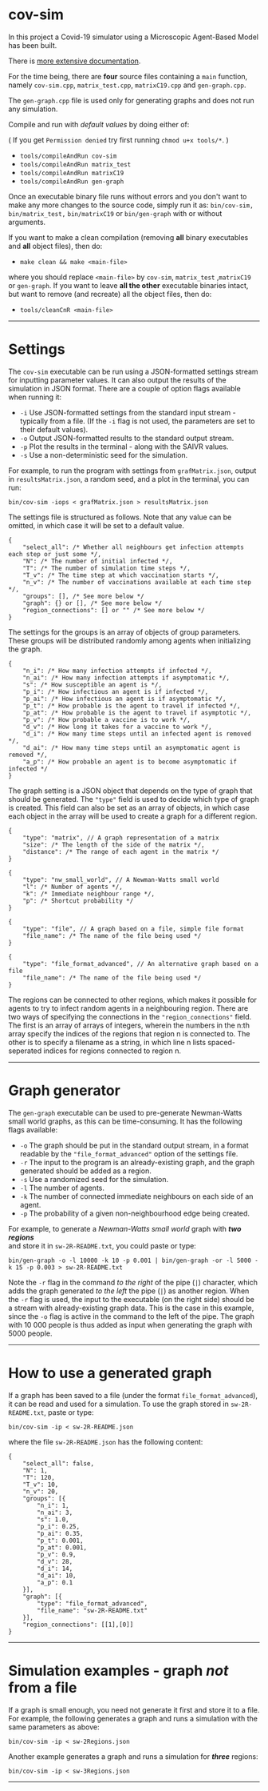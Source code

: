 # cov-sim
In this project a Covid-19 simulator using a Microscopic Agent-Based Model has been built.

There is [more extensive documentation](docs/Docs.md).

For the time being, there are **four** source files containing a `main` function, namely `cov-sim.cpp`, `matrix_test.cpp`, `matrixC19.cpp` and `gen-graph.cpp`.

The `gen-graph.cpp` file is used only for generating graphs and does not run any simulation.

Compile and run with *default values* by doing either of:

( If you get `Permission denied` try first running `chmod u+x tools/*`. )

- `tools/compileAndRun cov-sim`
- `tools/compileAndRun matrix_test`
- `tools/compileAndRun matrixC19`
- `tools/compileAndRun gen-graph`

Once an executable binary file runs without errors and you don't want to make any more changes to the source code, simply run it as: `bin/cov-sim,` `bin/matrix_test,` `bin/matrixC19` or `bin/gen-graph` with or without arguments.

If you want to make a clean compilation (removing **all** binary executables and **all** object files), then do:

- `make clean && make <main-file>`

where you should replace `<main-file>` by `cov-sim`, `matrix_test` ,`matrixC19` or `gen-graph`.
If you want to leave **all the other** executable binaries intact, but want to remove (and recreate) all the object files, then do:

- `tools/cleanCnR <main-file>`

---

# Settings

The `cov-sim` executable can be run using a JSON-formatted settings stream for inputting parameter values. It can also output the results of the simulation in JSON format. There are a couple of option flags available when running it:

- `-i` Use JSON-formatted settings from the standard input stream - typically from a file.
            (If the `-i` flag is not used, the parameters are set to their default values).
- `-o` Output JSON-formatted results to the standard output stream.
- `-p` Plot the results in the terminal - along with the SAIVR values.
- `-s` Use a non-deterministic seed for the simulation.

For example, to run the program with settings from `grafMatrix.json`, output in `resultsMatrix.json`, a random seed, and a plot in the terminal, you can run:

`bin/cov-sim -iops < grafMatrix.json > resultsMatrix.json`

The settings file is structured as follows. Note that any value can be omitted, in which case it will be set to a default value.

```
{
    "select_all": /* Whether all neighbours get infection attempts each step or just some */,
    "N": /* The number of initial infected */,
    "T": /* The number of simulation time steps */,
    "T_v": /* The time step at which vaccination starts */,
    "n_v": /* The number of vaccinations available at each time step */,
    "groups": [], /* See more below */
    "graph": {} or [], /* See more below */
    "region_connections": [] or "" /* See more below */
}
```

The settings for the groups is an array of objects of group parameters. These groups will be distributed randomly among agents when initializing the graph.

```
{
    "n_i": /* How many infection attempts if infected */,
    "n_ai": /* How many infection attempts if asymptomatic */,
    "s": /* How susceptible an agent is */,
    "p_i": /* How infectious an agent is if infected */,
    "p_ai": /* How infectious an agent is if asymptomatic */,
    "p_t": /* How probable is the agent to travel if infected */,
    "p_at": /* How probable is the agent to travel if asymptotic */,
    "p_v": /* How probable a vaccine is to work */,
    "d_v": /* How long it takes for a vaccine to work */,
    "d_i": /* How many time steps until an infected agent is removed */,
    "d_ai": /* How many time steps until an asymptomatic agent is removed */,
    "a_p": /* How probable an agent is to become asymptomatic if infected */
}
```

The graph setting is a JSON object that depends on the type of graph that should be generated. The `"type"` field is used to decide which type of graph is created. This field can also be set as an array of objects, in which case each object in the array will be used to create a graph for a different region.

```
{
    "type": "matrix", // A graph representation of a matrix
    "size": /* The length of the side of the matrix */,
    "distance": /* The range of each agent in the matrix */
}
```

```
{
    "type": "nw_small_world", // A Newman-Watts small world
    "l": /* Number of agents */,
    "k": /* Immediate neighbour range */,
    "p": /* Shortcut probability */
}
```

```
{
    "type": "file", // A graph based on a file, simple file format
    "file_name": /* The name of the file being used */
}
```

```
{
    "type": "file_format_advanced", // An alternative graph based on a file
    "file_name": /* The name of the file being used */
}
```

The regions can be connected to other regions, which makes it possible for agents to try to infect random agents in a neighbouring region. There are two ways of specifying the connections in the `"region_connections"` field. The first is an array of arrays of integers, wherein the numbers in the n:th array specify the indices of the regions that region n is connected to. The other is to specify a filename as a string, in which line n lists spaced-seperated indices for regions connected to region n.

---

# Graph generator

The `gen-graph` executable can be used to pre-generate Newman-Watts small world graphs, as this can be time-consuming. It has the following flags available:

- `-o` The graph should be put in the standard output stream, in a format readable by the `"file_format_advanced"` option of the settings file.
- `-r` The input to the program is an already-existing graph, and the graph generated should be added as a region.
- `-s` Use a randomized seed for the simulation.
- `-l` The number of agents.
- `-k` The number of connected immediate neighbours on each side of an agent.
- `-p` The probability of a given non-neighbourhood edge being created.

For example, to generate a *Newman-Watts small world* graph with ***two regions***  
and store it in `sw-2R-README.txt`, you could paste or type:

`bin/gen-graph -o -l 10000 -k 10 -p 0.001 | bin/gen-graph -or -l 5000 -k 15 -p 0.003 > sw-2R-README.txt`

Note the `-r` flag in the command *to the right* of the pipe (`|`) character, which adds the graph generated *to the left* the pipe (`|`) as another region. When the `-r` flag  is used, the input to the executable (on the right side) should be a stream with already-existing graph data. This is the case in this example, since the `-o` flag is active in the command to the left of the pipe. The graph with 10 000 people is thus added as input when generating the graph with 5000 people.

------

# How to use a generated graph

If a graph has been saved to a file (under the format `file_format_advanced`), it can be read and used for a simulation. To use the graph stored in `sw-2R-README.txt`, paste or type:

`bin/cov-sim -ip < sw-2R-README.json`

where the file `sw-2R-README.json` has the following content:

    {
        "select_all": false,
        "N": 1,
        "T": 120,
        "T_v": 10,
        "n_v": 20,
        "groups": [{
            "n_i": 1,
            "n_ai": 3,
            "s": 1.0,
            "p_i": 0.25,
            "p_ai": 0.35,
            "p_t": 0.001,
            "p_at": 0.001,
            "p_v": 0.9,
            "d_v": 28,
            "d_i": 14,
            "d_ai": 10,
            "a_p": 0.1
        }],
        "graph": [{
            "type": "file_format_advanced",
            "file_name": "sw-2R-README.txt"
        }],
        "region_connections": [[1],[0]]
    }

------

# Simulation examples - graph *not* from a file

If a graph is small enough, you need not generate it first and store it to a file.  
For example, the following generates a graph and runs a simulation with the same parameters as above:

`bin/cov-sim -ip < sw-2Regions.json`

Another example generates a graph and runs a simulation for _**three**_ regions:

`bin/cov-sim -ip < sw-3Regions.json`

------

